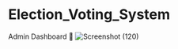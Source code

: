 # Election_Voting_System

Admin Dashboard 💠
![Screenshot (120)](https://github.com/RasinthaDilshanJayarathne/Election_Voting_System/assets/87766409/86265e31-3de7-41da-a7d4-d0087ab95fc8)
